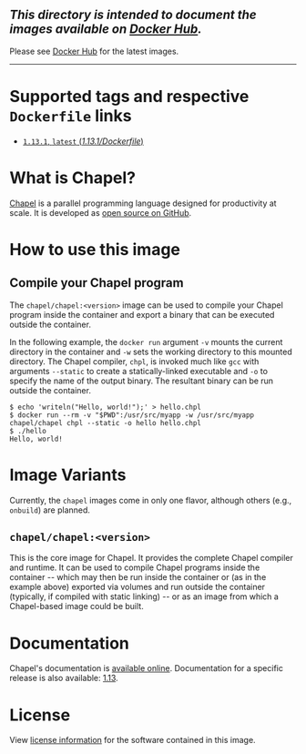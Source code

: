 ## _This directory is intended to document the images available on [Docker Hub](https://hub.docker.com/r/chapel/chapel/)._
   Please see [Docker Hub](https://hub.docker.com/r/chapel/chapel/) for the latest images.

---

# Supported tags and respective `Dockerfile` links

* [`1.13.1`, `latest` (_1.13.1/Dockerfile_)](https://github.com/chapel-lang/chapel/blob/96ea5aac571391ba5f210cbbd2cbfc7b3ab05b5f/util/dockerfiles/1.13.1/Dockerfile)

# What is Chapel?

[Chapel](http://chapel.cray.com/) is a parallel programming language designed for productivity at scale. It is developed as [open source on GitHub](https://github.com/chapel-lang/chapel/).

# How to use this image

## Compile your Chapel program

The `chapel/chapel:<version>` image can be used to compile your Chapel program inside the container and export a binary that can be executed outside the container.

In the following example, the `docker run` argument `-v` mounts the current directory in the container and `-w` sets the working directory to this mounted directory. The Chapel compiler, `chpl`, is invoked much like `gcc` with arguments `--static` to create a statically-linked executable and `-o` to specify the name of the output binary. The resultant binary can be run outside the container.

```
$ echo 'writeln("Hello, world!");' > hello.chpl
$ docker run --rm -v "$PWD":/usr/src/myapp -w /usr/src/myapp chapel/chapel chpl --static -o hello hello.chpl
$ ./hello
Hello, world!
```

# Image Variants

Currently, the `chapel` images come in only one flavor, although others (e.g., `onbuild`) are planned.

## `chapel/chapel:<version>`

This is the core image for Chapel. It provides the complete Chapel compiler and runtime.  It can be used to compile Chapel programs inside the container -- which may then be run inside the container or (as in the example above) exported via volumes and run outside the container (typically, if compiled with static linking) -- or as an image from which a Chapel-based image could be built.

# Documentation

Chapel's documentation is [available online](http://chapel.cray.com/docs/latest/). Documentation for a specific release is also available: [1.13](http://chapel.cray.com/docs/1.13/).

# License

View [license information](http://chapel.cray.com/license.html) for the software contained in this image.
